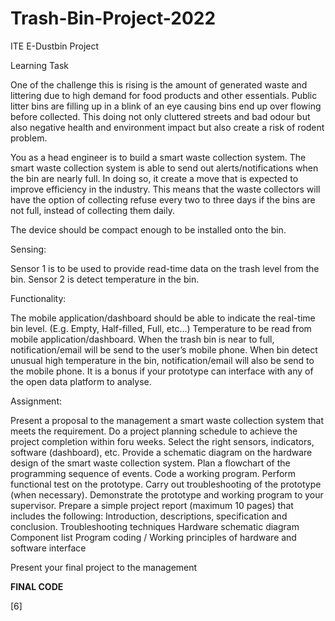 # Trash-Bin-Project-2022
ITE E-Dustbin Project

Learning Task

One of the challenge this is rising is the amount of generated waste and littering due to high demand for food products and other essentials. Public litter bins are filling up in a blink of an eye causing bins end up over flowing before collected. This doing not only cluttered streets and bad odour but also negative health and environment impact but also create a risk of rodent problem. 

You as a head engineer is to build a smart waste collection system. The smart waste collection system is able to send out alerts/notifications when the bin are nearly full. In doing so, it create a move that is expected to improve efficiency in the industry. This means that the waste collectors will have the option of collecting refuse every two to three days if the bins are not full, instead of collecting them daily.

The device should be compact enough to be installed onto the bin.


Sensing:

Sensor 1 is to be used to provide read-time data on the trash level from the bin. 
Sensor 2 is detect temperature in the bin.

Functionality:

The mobile application/dashboard should be able to indicate the real-time bin level. (E.g. Empty, Half-filled, Full, etc…)
Temperature to be read from mobile application/dashboard.
When the trash bin is near to full, notification/email will be send to the user’s mobile phone.
When bin detect unusual high temperature in the bin, notification/email will also be send to the mobile phone.
It is a bonus if your prototype can interface with any of the open data platform to analyse.

Assignment:

Present a proposal to the management a smart waste collection system that meets the requirement.
Do a project planning schedule to achieve the project completion within foru weeks.
Select the right sensors, indicators, software (dashboard), etc.
Provide a schematic diagram on the hardware design of the smart waste collection system.
Plan a flowchart of the programming sequence of events.
Code a working program.
Perform functional test on the prototype.
Carry out troubleshooting of the prototype (when necessary).
Demonstrate the prototype and working program to your supervisor.
Prepare a simple project report (maximum 10 pages) that includes the following:
Introduction, descriptions, specification and conclusion.
Troubleshooting techniques
Hardware schematic diagram 
Component list 
Program coding / Working principles of hardware and software interface

Present your final project to the management

**FINAL CODE**

[6]

